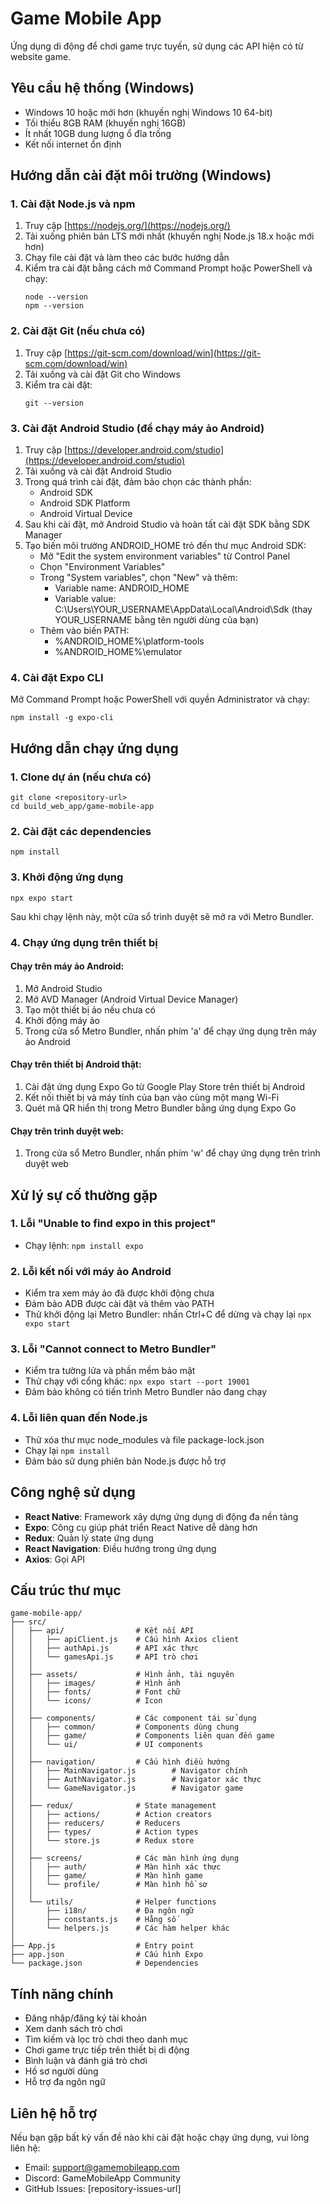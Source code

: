 # Game Mobile App

Ứng dụng di động để chơi game trực tuyến, sử dụng các API hiện có từ website game.

## Yêu cầu hệ thống (Windows)

- Windows 10 hoặc mới hơn (khuyến nghị Windows 10 64-bit)
- Tối thiểu 8GB RAM (khuyến nghị 16GB)
- Ít nhất 10GB dung lượng ổ đĩa trống
- Kết nối internet ổn định

## Hướng dẫn cài đặt môi trường (Windows)

### 1. Cài đặt Node.js và npm

1. Truy cập [https://nodejs.org/](https://nodejs.org/)
2. Tải xuống phiên bản LTS mới nhất (khuyến nghị Node.js 18.x hoặc mới hơn)
3. Chạy file cài đặt và làm theo các bước hướng dẫn
4. Kiểm tra cài đặt bằng cách mở Command Prompt hoặc PowerShell và chạy:
   ```
   node --version
   npm --version
   ```

### 2. Cài đặt Git (nếu chưa có)

1. Truy cập [https://git-scm.com/download/win](https://git-scm.com/download/win)
2. Tải xuống và cài đặt Git cho Windows
3. Kiểm tra cài đặt:
   ```
   git --version
   ```

### 3. Cài đặt Android Studio (để chạy máy ảo Android)

1. Truy cập [https://developer.android.com/studio](https://developer.android.com/studio)
2. Tải xuống và cài đặt Android Studio
3. Trong quá trình cài đặt, đảm bảo chọn các thành phần:
   - Android SDK
   - Android SDK Platform
   - Android Virtual Device
4. Sau khi cài đặt, mở Android Studio và hoàn tất cài đặt SDK bằng SDK Manager
5. Tạo biến môi trường ANDROID_HOME trỏ đến thư mục Android SDK:
   - Mở "Edit the system environment variables" từ Control Panel
   - Chọn "Environment Variables"
   - Trong "System variables", chọn "New" và thêm:
     - Variable name: ANDROID_HOME
     - Variable value: C:\Users\YOUR_USERNAME\AppData\Local\Android\Sdk (thay YOUR_USERNAME bằng tên người dùng của bạn)
   - Thêm vào biến PATH:
     - %ANDROID_HOME%\platform-tools
     - %ANDROID_HOME%\emulator

### 4. Cài đặt Expo CLI

Mở Command Prompt hoặc PowerShell với quyền Administrator và chạy:

```
npm install -g expo-cli
```

## Hướng dẫn chạy ứng dụng

### 1. Clone dự án (nếu chưa có)

```
git clone <repository-url>
cd build_web_app/game-mobile-app
```

### 2. Cài đặt các dependencies

```
npm install
```

### 3. Khởi động ứng dụng

```
npx expo start
```

Sau khi chạy lệnh này, một cửa sổ trình duyệt sẽ mở ra với Metro Bundler.

### 4. Chạy ứng dụng trên thiết bị

#### Chạy trên máy ảo Android:
1. Mở Android Studio
2. Mở AVD Manager (Android Virtual Device Manager)
3. Tạo một thiết bị ảo nếu chưa có
4. Khởi động máy ảo
5. Trong cửa sổ Metro Bundler, nhấn phím 'a' để chạy ứng dụng trên máy ảo Android

#### Chạy trên thiết bị Android thật:
1. Cài đặt ứng dụng Expo Go từ Google Play Store trên thiết bị Android
2. Kết nối thiết bị và máy tính của bạn vào cùng một mạng Wi-Fi
3. Quét mã QR hiển thị trong Metro Bundler bằng ứng dụng Expo Go

#### Chạy trên trình duyệt web:
1. Trong cửa sổ Metro Bundler, nhấn phím 'w' để chạy ứng dụng trên trình duyệt web

## Xử lý sự cố thường gặp

### 1. Lỗi "Unable to find expo in this project"
- Chạy lệnh: `npm install expo`

### 2. Lỗi kết nối với máy ảo Android
- Kiểm tra xem máy ảo đã được khởi động chưa
- Đảm bảo ADB được cài đặt và thêm vào PATH
- Thử khởi động lại Metro Bundler: nhấn Ctrl+C để dừng và chạy lại `npx expo start`

### 3. Lỗi "Cannot connect to Metro Bundler"
- Kiểm tra tường lửa và phần mềm bảo mật
- Thử chạy với cổng khác: `npx expo start --port 19001`
- Đảm bảo không có tiến trình Metro Bundler nào đang chạy

### 4. Lỗi liên quan đến Node.js
- Thử xóa thư mục node_modules và file package-lock.json
- Chạy lại `npm install`
- Đảm bảo sử dụng phiên bản Node.js được hỗ trợ

## Công nghệ sử dụng

- **React Native**: Framework xây dựng ứng dụng di động đa nền tảng
- **Expo**: Công cụ giúp phát triển React Native dễ dàng hơn
- **Redux**: Quản lý state ứng dụng
- **React Navigation**: Điều hướng trong ứng dụng
- **Axios**: Gọi API

## Cấu trúc thư mục

```
game-mobile-app/
├── src/
│   ├── api/                # Kết nối API
│   │   ├── apiClient.js    # Cấu hình Axios client
│   │   ├── authApi.js      # API xác thực
│   │   └── gamesApi.js     # API trò chơi
│   │   
│   ├── assets/             # Hình ảnh, tài nguyên
│   │   ├── images/         # Hình ảnh
│   │   ├── fonts/          # Font chữ
│   │   └── icons/          # Icon
│   │
│   ├── components/         # Các component tái sử dụng
│   │   ├── common/         # Components dùng chung
│   │   ├── game/           # Components liên quan đến game
│   │   └── ui/             # UI components
│   │
│   ├── navigation/         # Cấu hình điều hướng
│   │   ├── MainNavigator.js        # Navigator chính
│   │   ├── AuthNavigator.js        # Navigator xác thực
│   │   └── GameNavigator.js        # Navigator game
│   │
│   ├── redux/              # State management
│   │   ├── actions/        # Action creators
│   │   ├── reducers/       # Reducers
│   │   ├── types/          # Action types
│   │   └── store.js        # Redux store
│   │
│   ├── screens/            # Các màn hình ứng dụng
│   │   ├── auth/           # Màn hình xác thực
│   │   ├── game/           # Màn hình game
│   │   └── profile/        # Màn hình hồ sơ
│   │
│   └── utils/              # Helper functions
│       ├── i18n/           # Đa ngôn ngữ
│       ├── constants.js    # Hằng số
│       └── helpers.js      # Các hàm helper khác
│
├── App.js                  # Entry point
├── app.json                # Cấu hình Expo
└── package.json            # Dependencies
```

## Tính năng chính

- Đăng nhập/đăng ký tài khoản
- Xem danh sách trò chơi
- Tìm kiếm và lọc trò chơi theo danh mục
- Chơi game trực tiếp trên thiết bị di động
- Bình luận và đánh giá trò chơi
- Hồ sơ người dùng
- Hỗ trợ đa ngôn ngữ

## Liên hệ hỗ trợ

Nếu bạn gặp bất kỳ vấn đề nào khi cài đặt hoặc chạy ứng dụng, vui lòng liên hệ:

- Email: support@gamemobileapp.com
- Discord: GameMobileApp Community
- GitHub Issues: [repository-issues-url] 